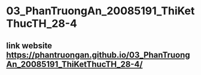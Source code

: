 # 03_PhanTruongAn_20085191_ThiKetThucTH_28-4
## link website https://phantruongan.github.io/03_PhanTruongAn_20085191_ThiKetThucTH_28-4/
